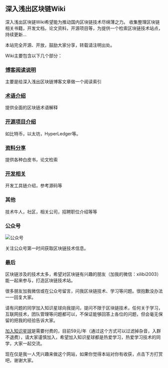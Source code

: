 ## 深入浅出区块链Wiki
深入浅出区块链Wiki希望能为推动国内区块链技术尽绵薄之力。
收集整理区块链相关书籍，开发文档，论文资料，开源项目等，为提供一个检索区块链技术站点，持续更新...

本站完全开源、开放，鼓励大家分享，转载请注明出处。

Wiki主要包含以下几个部分：
### [博客阅读说明](myblog.md)
主要是给深入浅出区块链博客文章做一个阅读索引

### [术语介绍](GLOSSARY.md)
提供全面的区块链术语解释

### [开源项目介绍](opensource.md)
如比特币，以太坊，HyperLedger等。

### [资料分享](resource.md)
提供各种白皮书，论文检索

### [开发相关](dev.md)
开发工具链介绍，参考源码等

### 其他
技术牛人，社区，相关公司，招聘职位介绍等等

### 公众号

![公众号](http://learnblockchain.cn/images/qrcode.jpg)

关注公众号第一时间获取区块链技术信息。

### 最后

区块链涉及的技术太多，希望对区块链有兴趣的朋友（加我的微信：xilibi2003）能一起来参与，打造区块链技术站。

很多朋友加我微信或在公众号留言，问我区块链技术、学习等问题。很抱歉没办法一一回复大家。

请有问题的同学加入知识星球向我提问，提问不限于区块链技术，任何关于学习，互联网技术，团队管理等问题都可以，不保证能够回答上各位的问题，但会毫无保留的把我的经验告诉大家。

[加入知识星球](https://t.xiaomiquan.com/RfAu7uj)是需要付费的，目前59元/年（通过这个方式可以过滤掉杂音，入群不退费），请大家谨慎加入，希望加入知识星球都是热爱学习，热爱学习技术的同学，大家一起交流。


现在仅是我一人凭兴趣来做这个网站，如果你觉得本站对你有收获，点击下方打赏吧，谢谢大家。

